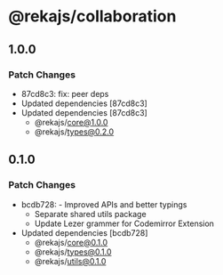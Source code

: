 # @rekajs/collaboration

## 1.0.0

### Patch Changes

- 87cd8c3: fix: peer deps
- Updated dependencies [87cd8c3]
- Updated dependencies [87cd8c3]
  - @rekajs/core@1.0.0
  - @rekajs/types@0.2.0

## 0.1.0

### Patch Changes

- bcdb728: - Improved APIs and better typings
  - Separate shared utils package
  - Update Lezer grammer for Codemirror Extension
- Updated dependencies [bcdb728]
  - @rekajs/core@0.1.0
  - @rekajs/types@0.1.0
  - @rekajs/utils@0.1.0

